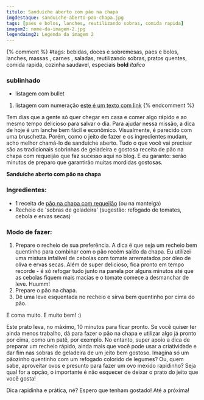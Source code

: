 ```yaml
---
titulo: Sanduíche aberto com pão na chapa
imgdestaque: sanduiche-aberto-pao-chapa.jpg
tags: [paes e bolos, lanches, reutilizando sobras, comida rapida]
imagem2: nome-da-imagem-2.jpg
legendaimg2: Legenda da imagem 2
---
```

{% comment %}
#tags: bebidas, doces e sobremesas, paes e bolos, lanches, massas , carnes , saladas, reutilizando sobras, pratos quentes, comida rapida, cozinha saudavel, especiais
**bold**
*italico*
### sublinhado
* listagem com bullet
1. listagem com numeração
[este é um texto com link](https://www.enderecodolink.com)
{% endcomment %}

Tem dias que a gente só quer chegar em casa e comer algo rápido e ao mesmo tempo delicioso para salvar o dia. Para ajudar nessa missão, a dica de hoje é um lanche bem fácil e econômico. Visualmente, é parecido com uma bruschetta. Porém, como o jeito de fazer e os ingredientes mudam, acho melhor chamá-lo de sanduíche aberto. Tudo o que você vai precisar são as tradicionais sobrinhas de geladeira e gostosa receita de pão na chapa com requeijão que faz sucesso aqui no blog. E eu garanto: serão minutos de preparo que garantirão muitas mordidas gostosas.

**Sanduíche aberto com pão na chapa**

### Ingredientes:

* 1 receita de [pão na chapa com requeijão](http://paneladepau.com.br/pao-na-chapa-com-requeijao) (ou na manteiga)
* Recheio de 'sobras de geladeira' (sugestão: refogado de tomates, cebola e ervas secas)

### Modo de fazer:

1. Prepare o recheio de sua preferência. A dica é que seja um recheio bem quentinho para combinar com o pão recém saído da chapa. Eu utilizei uma mistura infalível de cebolas com tomate arrematados por óleo de oliva e ervas secas. Além de super delicioso, fica pronto em tempo recorde - é só refogar tudo junto na panela por alguns minutos até que as cebolas fiquem mais macias e o tomate comece a desmanchar de leve. Huumm!
2. Prepare o pão na chapa.
3. Dê uma leve esquentada no recheio e sirva bem quentinho por cima do pão.

E coma muito. E muito bem! :) 

Este prato leva, no máximo, 10 minutos para ficar pronto. Se você quiser ter ainda menos trabalho, dá para fazer o pão na chapa e utilizar algo já pronto por cima, como um patê, por exemplo. No entanto, super apoio a dica de preparar um recheio rápido, ainda mais que você pode usar a criatividade e dar fim nas sobras de geladeira de um jeito bem gostoso. Imagina só um pãozinho quentinho com um refogado colorido de legumes? Ou, quem sabe, aproveitar ovos e presunto para fazer um ovo mexido rapidinho? Seja qual for a opção, o importante é não esquecer de deixar o prato do jeito que você gosta!

Dica rapidinha e prática, né?
Espero que tenham gostado! Até a próxima!
